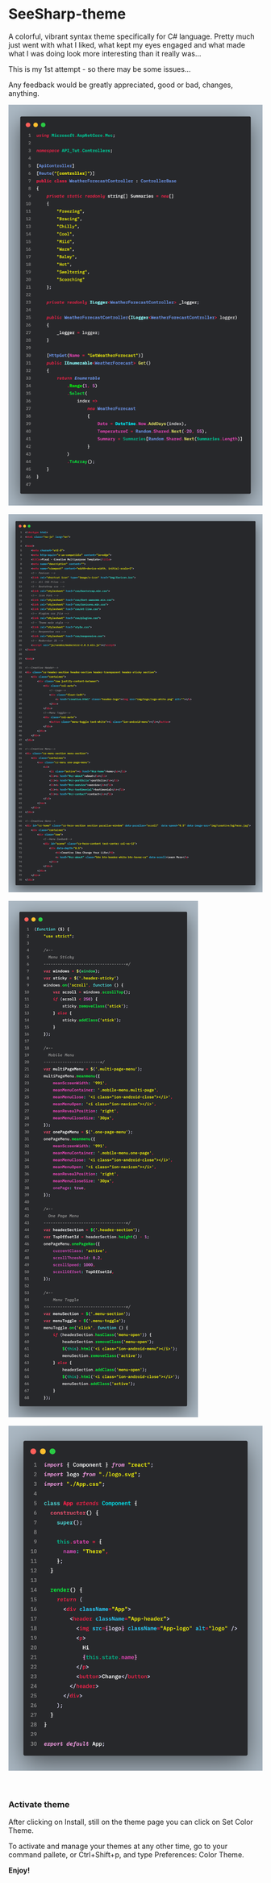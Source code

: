 # SeeSharp-theme

A colorful, vibrant syntax theme specifically for C# language.
Pretty much just went with what I liked, what kept my eyes engaged and what made what I was doing look more interesting than it really was...

This is my 1st attempt - so there may be some issues...

Any feedback would be greatly appreciated, good or bad, changes, anything.
<br>

![SeeSharp Syntax - C#](https://github.com/ArmantG/seesharp-theme/blob/main/C%23.png?raw=true)

![SeeSharp Syntax - html](https://github.com/ArmantG/seesharp-theme/blob/main/html.png?raw=true)

![SeeSharp Syntax - js](https://github.com/ArmantG/seesharp-theme/blob/main/js.png?raw=true)

![SeeSharp Syntax - react](https://github.com/ArmantG/seesharp-theme/blob/main/react.png?raw=true)



<br>

### Activate theme
After clicking on Install, still on the theme page you can click on Set Color Theme.

To activate and manage your themes at any other time, go to your command pallete, or Ctrl+Shift+p, and type Preferences: Color Theme.


**Enjoy!**
